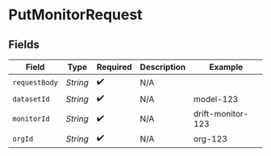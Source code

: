 # PutMonitorRequest


## Fields

| Field              | Type               | Required           | Description        | Example            |
| ------------------ | ------------------ | ------------------ | ------------------ | ------------------ |
| `requestBody`      | *String*           | :heavy_check_mark: | N/A                |                    |
| `datasetId`        | *String*           | :heavy_check_mark: | N/A                | model-123          |
| `monitorId`        | *String*           | :heavy_check_mark: | N/A                | drift-monitor-123  |
| `orgId`            | *String*           | :heavy_check_mark: | N/A                | org-123            |